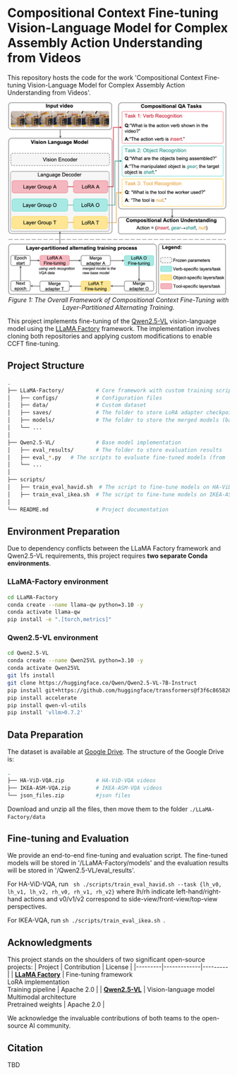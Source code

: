 # Compositional Context Fine-tuning Vision-Language Model for Complex Assembly Action Understanding from Videos
This repository hosts the code for the work 'Compositional Context Fine-tuning Vision-Language Model for Complex Assembly Action Understanding from Videos'.

<p align="center">
  <img src="assets/Figure1.png" alt="Figure1" width="500"/>
  <br>
  <em>Figure 1: The Overall Framework of Compositional Context Fine-Tuning with Layer-Partitioned Alternating Training.</em>
</p>


This project implements fine-tuning of the [Qwen2.5-VL](https://github.com/QwenLM/Qwen-VL) vision-language model using the [LLaMA Factory](https://github.com/hiyouga/LLaMA-Factory) framework. The implementation involves cloning both repositories and applying custom modifications to enable CCFT fine-tuning.

## Project Structure
```bash
.
├── LLaMA-Factory/          # Core framework with custom training scripts
│   ├── configs/            # Configuration files
│   ├── data/               # Custom dataset
│   ├── saves/              # The folder to store LoRA adapter checkpoints
│   ├── models/             # The folder to store the merged models (base + adapters), ready for inference 
│   └── ... 
│
├── Qwen2.5-VL/             # Base model implementation
│   ├── eval_results/       # The folder to store evaluation results
│   ├── eval_*.py   # The scripts to evaluate fine-tuned models (from 'LLaMA-Factory/models/') on the testing dataset
│   └── ...                 
│
├── scripts/        
│   ├── train_eval_havid.sh  # The script to fine-tune models on HA-ViD-VQA datasets and evaluate the fine-tuned model.
│   ├── train_eval_ikea.sh  # The script to fine-tune models on IKEA-ASM-VQA dataset and evaluate the fine-tuned model.
│   
└── README.md               # Project documentation 
```
## Environment Preparation
Due to dependency conflicts between the LLaMA Factory framework and Qwen2.5-VL requirements, this project requires **two separate Conda environments**.

### LLaMA-Factory environment
```bash
cd LLaMA-Factory
conda create --name llama-qw python=3.10 -y
conda activate llama-qw
pip install -e ".[torch,metrics]"
```

### Qwen2.5-VL environment
```bash
cd Qwen2.5-VL
conda create --name Qwen25VL python=3.10 -y
conda activate Qwen25VL
git lfs install
git clone https://huggingface.co/Qwen/Qwen2.5-VL-7B-Instruct
pip install git+https://github.com/huggingface/transformers@f3f6c86582611976e72be054675e2bf0abb5f775
pip install accelerate
pip install qwen-vl-utils
pip install 'vllm>0.7.2'
```

## Data Preparation
The dataset is available at [Google Drive](https://drive.google.com/drive/folders/1rZ1tMeu4MAOLvz9s3pBBwS06ysouUMtE?usp=sharing).
The structure of the Google Drive is: 
```bash
.
├── HA-ViD-VQA.zip          # HA-ViD-VQA videos
├── IKEA-ASM-VQA.zip        # IKEA-ASM-VQA videos
└── json_files.zip          #json files
```
Download and unzip all the files, then move them to the folder ```./LLaMA-Factory/data```

## Fine-tuning and Evaluation
We provide an end-to-end fine-tuning and evaluation script. The fine-tuned models will be stored in '/LLaMA-Factory/models' and the evaluation results will be stored in '/Qwen2.5-VL/eval_results'.

For HA-ViD-VQA, run ``` sh ./scripts/train_eval_havid.sh --task {lh_v0, lh_v1, lh_v2, rh_v0, rh_v1, rh_v2}``` where lh/rh indicate left-hand/right-hand actions and v0/v1/v2 correspond to side-view/front-view/top-view perspectives.

For IKEA-VQA, run ```sh ./scripts/train_eval_ikea.sh ```.

## Acknowledgments

This project stands on the shoulders of two significant open-source projects:
| Project | Contribution | License |
|---------|-------------|---------|
| **[LLaMA Factory](https://github.com/hiyouga/LLaMA-Factory)** | Fine-tuning framework<br>LoRA implementation<br>Training pipeline | Apache 2.0 |
| **[Qwen2.5-VL](https://github.com/QwenLM/Qwen-VL)** | Vision-language model<br>Multimodal architecture<br>Pretrained weights | Apache 2.0 |

We acknowledge the invaluable contributions of both teams to the open-source AI community.

## Citation
TBD
